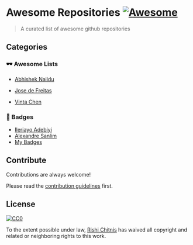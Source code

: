 # Awesome Repositories [![Awesome](https://cdn.rawgit.com/sindresorhus/awesome/d7305f38d29fed78fa85652e3a63e154dd8e8829/media/badge.svg)](https://github.com/sindresorhus/awesome#repositories)
> A curated list of awesome github repositories

## Categories

### 🕶 Awesome Lists

- [Abhishek Naiidu](https://github.com/abhisheknaiidu/awesome-github-profile-readme)

- [Jose de Freitas](https://github.com/JoseDeFreitas/awesome-youtubers)

- [Vinta Chen](https://github.com/vinta/awesome-python)



### 📛 Badges

- [Ileriayo Adebiyi](https://github.com/Ileriayo/markdown-badges)
- [Alexandre Sanlim](https://github.com/alexandresanlim/Badges4-README.md-Profile)
- [My Badges](https://github.com/my-badges/my-badges)


## Contribute 

Contributions are always welcome!

Please read the [contribution guidelines](CONTRIBUTING.md) first.

## License

[![CC0](https://licensebuttons.net/p/zero/1.0/88x31.png)](https://creativecommons.org/publicdomain/zero/1.0/)

To the extent possible under law, [Rishi Chitnis](https://rishichitnis007@gmail.com) has waived all copyright and related or neighboring rights to this work.

